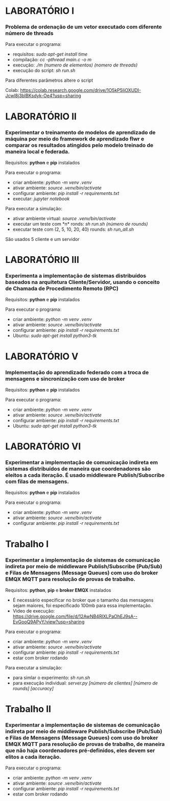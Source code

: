 # LABORATÓRIO I

### Problema de ordenação de um vetor executado com diferente número de threads

Para executar o programa: <br/>
<ul>
    <li>requisitos: <em>sudo apt-get install time</em></li>
    <li>compilação: <em>cc -pthread main.c -o m</em></li>
    <li>execução: <em>./m (numero de elementos) (nomero de threads)</em></li>
    <li>execução do script: <em>sh run.sh</em></li>
</ul>

Para diferentes parâmetros altere o script

Colab: https://colab.research.google.com/drive/1O5kP5IiOXUDI-Jcwl8j3blBKsdyk-Oe4?usp=sharing


# LABORATÓRIO II

### Experimentar o treinamento de modelos de aprendizado de máquina por meio do framework de aprendizado flwr e comparar os resultados atingidos pelo modelo treinado de maneira local e federada.

Requisitos: **python** e **pip** instalados

Para executar o programa:
<ul>
    <li>criar ambiente: <em>python -m venv .venv</em></li>
    <li>ativar ambiente: <em>source .venv/bin/activate</em></li>
    <li>configurar ambiente: <em>pip install -r requirements.txt</em></li>
    <li>executar: <em>jupyter notebook</em></li>
</ul>

Para executar a simulação:
<ul>
    <li>ativar ambiente virtual: <em>source .venv/bin/activate</em></li>
    <li>executar um teste com *n* ronds: <em>sh run.sh (número de rounds)</em></li>
    <li>executar teste com (2, 5, 10, 20, 40) rounds: <em>sh run_all.sh</em></li>
</ul>

São usados 5 cliente e um servidor


# LABORATÓRIO III

### Experimenta a implementação de sistemas distribuídos baseados na arquitetura Cliente/Servidor, usando o conceito de Chamada de Procedimento Remoto (RPC)

Requisitos: **python** e **pip** instalados

Para executar o programa:
<ul>
    <li>criar ambiente: <em>python -m venv .venv</em></li>
    <li>ativar ambiente: <em>source .venv/bin/activate</em></li>
    <li>configurar ambiente: <em>pip install -r requirements.txt</em></li>
    <li>Ubuntu: <em>sudo apt-get install python3-tk</em></li>
</ul>


# LABORATÓRIO V
### Implementação do aprendizado federado com a troca de mensagens e sincronização com uso de broker

Requisitos: **python** e **pip** instalados

Para executar o programa:
<ul>
    <li>criar ambiente: <em>python -m venv .venv</em></li>
    <li>ativar ambiente: <em>source .venv/bin/activate</em></li>
    <li>configurar ambiente: <em>pip install -r requirements.txt</em></li>
    <li>Ubuntu: <em>sudo apt-get install python3-tk</em></li>
</ul>


# LABORATÓRIO VI
### Experimentar a implementação de comunicação indireta em sistemas distribuídos de maneira que coordenadores são eleitos a cada iteração. É usado  middleware Publish/Subscribe com filas de mensagens.

Requisitos: **python** e **pip** instalados

Para executar o programa:
<ul>
    <li>criar ambiente: <em>python -m venv .venv</em></li>
    <li>ativar ambiente: <em>source .venv/bin/activate</em></li>
    <li>configurar ambiente: <em>pip install -r requirements.txt</em></li>
</ul>


# Trabalho I
### Experimentar a implementação de sistemas de comunicação indireta por meio de middleware Publish/Subscribe (Pub/Sub) e Filas de Mensagens (Message Queues) com uso do broker EMQX MQTT para resolução de provas de trabalho.

Requisitos: **python**, **pip** e **broker EMQX** instalados
* É necessário especificar no broker que o tamanho das mensagens sejam maiores, foi especificado 100mb para essa implementação.
* Video de execução: https://drive.google.com/file/d/12AwNB4RlXLPaOhEJ9sA--EvGooQ9APyY/view?usp=sharing

Para executar o programa:
<ul>
    <li>criar ambiente: <em>python -m venv .venv</em></li>
    <li>ativar ambiente: <em>source .venv/bin/activate</em></li>
    <li>configurar ambiente: <em>pip install -r requirements.txt</em></li>
    <li>estar com broker rodando</li>
</ul>


Para executar a simulação:
<ul>
    <li>para simlar o experimento: <em>sh run.sh</em></li>
    <li>para execução individual: <em>server.py <i>[número de clientes]</i> <i>[número de rounds]</i> <i>[accuracy]</i></em></li>
</ul>


# Trabalho II
### Experimentar a implementação de sistemas de comunicação indireta por meio de middleware Publish/Subscribe (Pub/Sub) e Filas de Mensagens (Message Queues) com uso do broker EMQX MQTT para resolução de provas de trabalho, de maneira que não haja coordenadores pré-definidos, eles devem ser elitos a cada iteração.

Para executar o programa:
<ul>
    <li>criar ambiente: <em>python -m venv .venv</em></li>
    <li>ativar ambiente: <em>source .venv/bin/activate</em></li>
    <li>configurar ambiente: <em>pip install -r requirements.txt</em></li>
    <li>estar com broker rodando</li>
</ul>